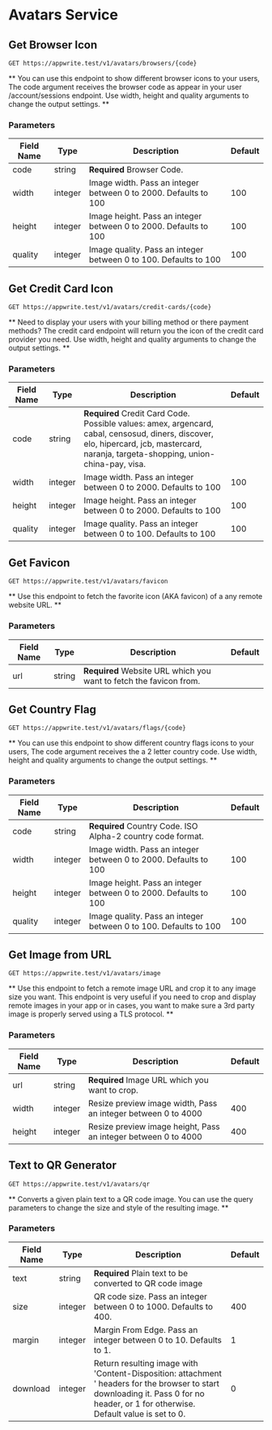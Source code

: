 # Avatars Service

## Get Browser Icon

```http request
GET https://appwrite.test/v1/avatars/browsers/{code}
```

** You can use this endpoint to show different browser icons to your users, The code argument receives the browser code as appear in your user /account/sessions endpoint. Use width, height and quality arguments to change the output settings. **

### Parameters

| Field Name | Type | Description | Default |
| --- | --- | --- | --- |
| code | string | **Required** Browser Code. |  |
| width | integer | Image width. Pass an integer between 0 to 2000. Defaults to 100 | 100 |
| height | integer | Image height. Pass an integer between 0 to 2000. Defaults to 100 | 100 |
| quality | integer | Image quality. Pass an integer between 0 to 100. Defaults to 100 | 100 |

## Get Credit Card Icon

```http request
GET https://appwrite.test/v1/avatars/credit-cards/{code}
```

** Need to display your users with your billing method or there payment methods? The credit card endpoint will return you the icon of the credit card provider you need. Use width, height and quality arguments to change the output settings. **

### Parameters

| Field Name | Type | Description | Default |
| --- | --- | --- | --- |
| code | string | **Required** Credit Card Code. Possible values: amex, argencard, cabal, censosud, diners, discover, elo, hipercard, jcb, mastercard, naranja, targeta-shopping, union-china-pay, visa. |  |
| width | integer | Image width. Pass an integer between 0 to 2000. Defaults to 100 | 100 |
| height | integer | Image height. Pass an integer between 0 to 2000. Defaults to 100 | 100 |
| quality | integer | Image quality. Pass an integer between 0 to 100. Defaults to 100 | 100 |

## Get Favicon

```http request
GET https://appwrite.test/v1/avatars/favicon
```

** Use this endpoint to fetch the favorite icon (AKA favicon) of a  any remote website URL. **

### Parameters

| Field Name | Type | Description | Default |
| --- | --- | --- | --- |
| url | string | **Required** Website URL which you want to fetch the favicon from. |  |

## Get Country Flag

```http request
GET https://appwrite.test/v1/avatars/flags/{code}
```

** You can use this endpoint to show different country flags icons to your users, The code argument receives the a 2 letter country code. Use width, height and quality arguments to change the output settings. **

### Parameters

| Field Name | Type | Description | Default |
| --- | --- | --- | --- |
| code | string | **Required** Country Code. ISO Alpha-2 country code format. |  |
| width | integer | Image width. Pass an integer between 0 to 2000. Defaults to 100 | 100 |
| height | integer | Image height. Pass an integer between 0 to 2000. Defaults to 100 | 100 |
| quality | integer | Image quality. Pass an integer between 0 to 100. Defaults to 100 | 100 |

## Get Image from URL

```http request
GET https://appwrite.test/v1/avatars/image
```

** Use this endpoint to fetch a remote image URL and crop it to any image size you want. This endpoint is very useful if you need to crop and display remote images in your app or in cases, you want to make sure a 3rd party image is properly served using a TLS protocol. **

### Parameters

| Field Name | Type | Description | Default |
| --- | --- | --- | --- |
| url | string | **Required** Image URL which you want to crop. |  |
| width | integer | Resize preview image width, Pass an integer between 0 to 4000 | 400 |
| height | integer | Resize preview image height, Pass an integer between 0 to 4000 | 400 |

## Text to QR Generator

```http request
GET https://appwrite.test/v1/avatars/qr
```

** Converts a given plain text to a QR code image. You can use the query parameters to change the size and style of the resulting image. **

### Parameters

| Field Name | Type | Description | Default |
| --- | --- | --- | --- |
| text | string | **Required** Plain text to be converted to QR code image |  |
| size | integer | QR code size. Pass an integer between 0 to 1000. Defaults to 400. | 400 |
| margin | integer | Margin From Edge. Pass an integer between 0 to 10. Defaults to 1. | 1 |
| download | integer | Return resulting image with &#039;Content-Disposition: attachment &#039; headers for the browser to start downloading it. Pass 0 for no header, or 1 for otherwise. Default value is set to 0. | 0 |

